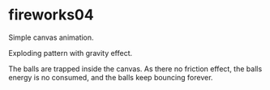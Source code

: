 # fireworks04

Simple canvas animation.

Exploding pattern with gravity effect.

The balls are trapped inside the canvas. As there no friction effect, the balls energy is no consumed, and the balls keep bouncing forever.
